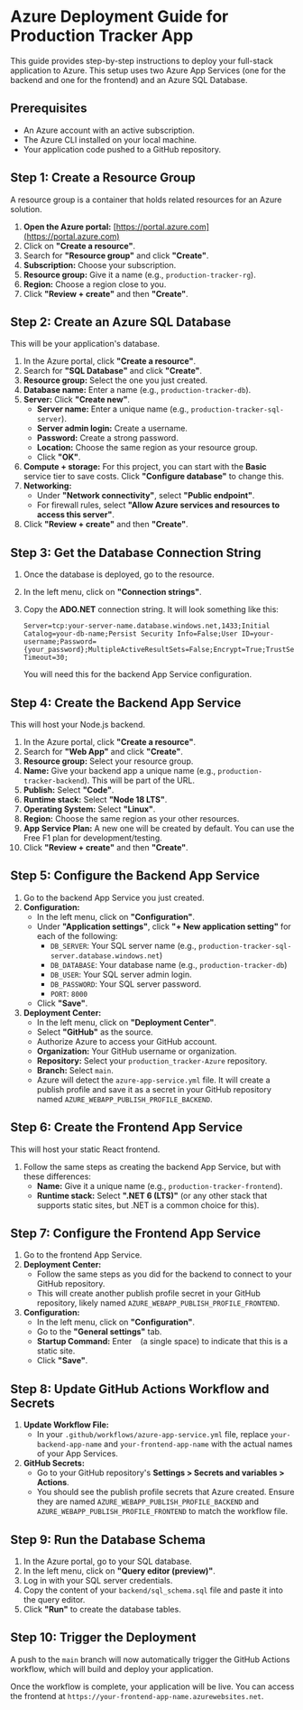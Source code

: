 
# Azure Deployment Guide for Production Tracker App

This guide provides step-by-step instructions to deploy your full-stack application to Azure. This setup uses two Azure App Services (one for the backend and one for the frontend) and an Azure SQL Database.

## Prerequisites

- An Azure account with an active subscription.
- The Azure CLI installed on your local machine.
- Your application code pushed to a GitHub repository.

## Step 1: Create a Resource Group

A resource group is a container that holds related resources for an Azure solution.

1.  **Open the Azure portal:** [https://portal.azure.com](https://portal.azure.com)
2.  Click on **"Create a resource"**.
3.  Search for **"Resource group"** and click **"Create"**.
4.  **Subscription:** Choose your subscription.
5.  **Resource group:** Give it a name (e.g., `production-tracker-rg`).
6.  **Region:** Choose a region close to you.
7.  Click **"Review + create"** and then **"Create"**.

## Step 2: Create an Azure SQL Database

This will be your application's database.

1.  In the Azure portal, click **"Create a resource"**.
2.  Search for **"SQL Database"** and click **"Create"**.
3.  **Resource group:** Select the one you just created.
4.  **Database name:** Enter a name (e.g., `production-tracker-db`).
5.  **Server:** Click **"Create new"**.
    -   **Server name:** Enter a unique name (e.g., `production-tracker-sql-server`).
    -   **Server admin login:** Create a username.
    -   **Password:** Create a strong password.
    -   **Location:** Choose the same region as your resource group.
    -   Click **"OK"**.
6.  **Compute + storage:** For this project, you can start with the **Basic** service tier to save costs. Click **"Configure database"** to change this.
7.  **Networking:**
    -   Under **"Network connectivity"**, select **"Public endpoint"**.
    -   For firewall rules, select **"Allow Azure services and resources to access this server"**.
8.  Click **"Review + create"** and then **"Create"**.

## Step 3: Get the Database Connection String

1.  Once the database is deployed, go to the resource.
2.  In the left menu, click on **"Connection strings"**.
3.  Copy the **ADO.NET** connection string. It will look something like this:

    ```
    Server=tcp:your-server-name.database.windows.net,1433;Initial Catalog=your-db-name;Persist Security Info=False;User ID=your-username;Password={your_password};MultipleActiveResultSets=False;Encrypt=True;TrustServerCertificate=False;Connection Timeout=30;
    ```

    You will need this for the backend App Service configuration.

## Step 4: Create the Backend App Service

This will host your Node.js backend.

1.  In the Azure portal, click **"Create a resource"**.
2.  Search for **"Web App"** and click **"Create"**.
3.  **Resource group:** Select your resource group.
4.  **Name:** Give your backend app a unique name (e.g., `production-tracker-backend`). This will be part of the URL.
5.  **Publish:** Select **"Code"**.
6.  **Runtime stack:** Select **"Node 18 LTS"**.
7.  **Operating System:** Select **"Linux"**.
8.  **Region:** Choose the same region as your other resources.
9.  **App Service Plan:** A new one will be created by default. You can use the Free F1 plan for development/testing.
10. Click **"Review + create"** and then **"Create"**.

## Step 5: Configure the Backend App Service

1.  Go to the backend App Service you just created.
2.  **Configuration:**
    -   In the left menu, click on **"Configuration"**.
    -   Under **"Application settings"**, click **"+ New application setting"** for each of the following:
        -   `DB_SERVER`: Your SQL server name (e.g., `production-tracker-sql-server.database.windows.net`)
        -   `DB_DATABASE`: Your database name (e.g., `production-tracker-db`)
        -   `DB_USER`: Your SQL server admin login.
        -   `DB_PASSWORD`: Your SQL server password.
        -   `PORT`: `8000`
    -   Click **"Save"**.
3.  **Deployment Center:**
    -   In the left menu, click on **"Deployment Center"**.
    -   Select **"GitHub"** as the source.
    -   Authorize Azure to access your GitHub account.
    -   **Organization:** Your GitHub username or organization.
    -   **Repository:** Select your `production_tracker-Azure` repository.
    -   **Branch:** Select `main`.
    -   Azure will detect the `azure-app-service.yml` file. It will create a publish profile and save it as a secret in your GitHub repository named `AZURE_WEBAPP_PUBLISH_PROFILE_BACKEND`.

## Step 6: Create the Frontend App Service

This will host your static React frontend.

1.  Follow the same steps as creating the backend App Service, but with these differences:
    -   **Name:** Give it a unique name (e.g., `production-tracker-frontend`).
    -   **Runtime stack:** Select **".NET 6 (LTS)"** (or any other stack that supports static sites, but .NET is a common choice for this).

## Step 7: Configure the Frontend App Service

1.  Go to the frontend App Service.
2.  **Deployment Center:**
    -   Follow the same steps as you did for the backend to connect to your GitHub repository.
    -   This will create another publish profile secret in your GitHub repository, likely named `AZURE_WEBAPP_PUBLISH_PROFILE_FRONTEND`.
3.  **Configuration:**
    -   In the left menu, click on **"Configuration"**.
    -   Go to the **"General settings"** tab.
    -   **Startup Command:** Enter ` ` (a single space) to indicate that this is a static site.
    -   Click **"Save"**.

## Step 8: Update GitHub Actions Workflow and Secrets

1.  **Update Workflow File:**
    -   In your `.github/workflows/azure-app-service.yml` file, replace `your-backend-app-name` and `your-frontend-app-name` with the actual names of your App Services.
2.  **GitHub Secrets:**
    -   Go to your GitHub repository's **Settings > Secrets and variables > Actions**.
    -   You should see the publish profile secrets that Azure created. Ensure they are named `AZURE_WEBAPP_PUBLISH_PROFILE_BACKEND` and `AZURE_WEBAPP_PUBLISH_PROFILE_FRONTEND` to match the workflow file.

## Step 9: Run the Database Schema

1.  In the Azure portal, go to your SQL database.
2.  In the left menu, click on **"Query editor (preview)"**.
3.  Log in with your SQL server credentials.
4.  Copy the content of your `backend/sql_schema.sql` file and paste it into the query editor.
5.  Click **"Run"** to create the database tables.

## Step 10: Trigger the Deployment

A push to the `main` branch will now automatically trigger the GitHub Actions workflow, which will build and deploy your application.

Once the workflow is complete, your application will be live. You can access the frontend at `https://your-frontend-app-name.azurewebsites.net`.
